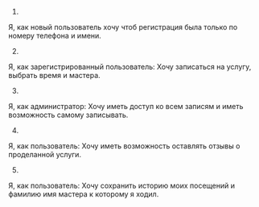 1. 
Я, как новый пользователь хочу чтоб регистрация была только по номеру телефона и имени. 

2.
Я, как зарегистрированный пользователь: Хочу записаться на услугу, выбрать время и мастера.

3. 
Я, как администратор: Хочу иметь доступ ко всем записям и иметь возможность самому записывать.

4. 
Я, как пользователь: Хочу иметь возможность оставлять отзывы о проделанной услуги.

5.
Я, как пользователь: Хочу сохранить историю моих посещений и фамилию имя мастера к которому я ходил.

